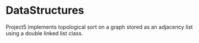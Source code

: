 # DataStructures
Project5 implements topological sort on a graph stored as an adjacency list using a double linked list class.
